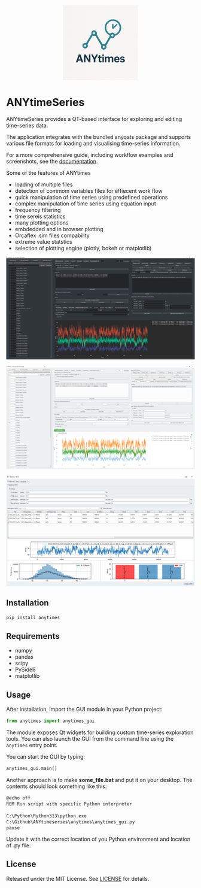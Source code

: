 <p align="center">
  <img src="ANYtimes_logo.png" alt="AnytimeSeries logo" width="200"/>
</p>

# ANYtimeSeries

ANYtimeSeries provides a QT-based interface for exploring and editing time-series data.

The application integrates with the bundled anyqats package and supports various file formats for loading and visualising time-series information.

For a more comprehensive guide, including workflow examples and screenshots, see the [documentation](docs/README.md).

Some of the features of ANYtimes
- loading of multiple files
- detection of commom variables files for effiecent work flow
- quick manipulation of time series using predefined operations
- complex manipulation of time series using equation input
- frequency filtering
- time sereis statistics
- many plotting options
- embdedded and in browser plotting
- Orcaflex .sim files compability
- extreme value statstics
- selection of plotting engine (plotly, bokeh or matplotlib)


<p align="center">
  <img src="dark_mode.png" alt="AnytimeSeries dark mode" width="700"/>
</p>


<p align="center">
  <img src="light_mode.png" alt="AnytimeSeries light mode" width="700"/>
</p>


<p align="center">
  <img src="statistics_table.png" alt="AnytimeSeries statistics" width="700"/>
</p>

## Installation

```bash
pip install anytimes
```

## Requirements

- numpy
- pandas
- scipy
- PySide6
- matplotlib

## Usage

After installation, import the GUI module in your Python project:

```python
from anytimes import anytimes_gui
```

The module exposes Qt widgets for building custom time-series exploration tools. You can also launch the GUI from the command line using the `anytimes` entry point.

You can start the GUI by typing:

```python
anytimes_gui.main()
```

Another approach is to make <b>some_file.bat</b> and put it on your desktop. The contents should look something like this:

```batch
@echo off
REM Run script with specific Python interpreter

C:\Python\Python313\python.exe C:\Github\ANYtimeseries\anytimes\anytimes_gui.py
pause
```

Update it with the correct location of you Python environment and location of .py file.


## License

Released under the MIT License. See [LICENSE](LICENSE) for details.

